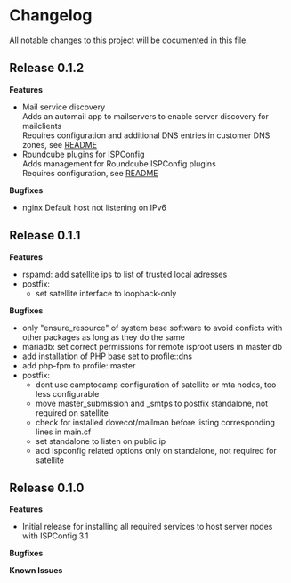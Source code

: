 # Changelog

All notable changes to this project will be documented in this file.

## Release 0.1.2

**Features**
- Mail service discovery  
  Adds an automail app to mailservers to enable server discovery for mailclients  
  Requires configuration and additional DNS entries in customer DNS zones, see [README](./README.md#mail-auto-discovery-plugin)
- Roundcube plugins for ISPConfig  
  Adds management for Roundcube ISPConfig plugins  
  Requires configuration, see [README](./README.md#roundcube-ispconfig-plugin)

**Bugfixes**
- nginx Default host not listening on IPv6

## Release 0.1.1

**Features**
- rspamd: add satellite ips to list of trusted local adresses
- postfix:
  - set satellite interface to loopback-only

**Bugfixes**
- only "ensure_resource" of system base software to avoid conficts with other packages as long as they do the same
- mariadb: set correct permissions for remote isproot users in master db
- add installation of PHP base set to profile::dns
- add php-fpm to profile::master
- postfix:
  - dont use camptocamp configuration of satellite or mta nodes, too less configurable
  - move master_submission and _smtps to postfix standalone, not required on satellite
  - check for installed dovecot/mailman before listing corresponding lines in main.cf
  - set standalone to listen on public ip
  - add ispconfig related options only on standalone, not required for satellite

## Release 0.1.0

**Features**
- Initial release for installing all required services to host server nodes with ISPConfig 3.1

**Bugfixes**

**Known Issues**
